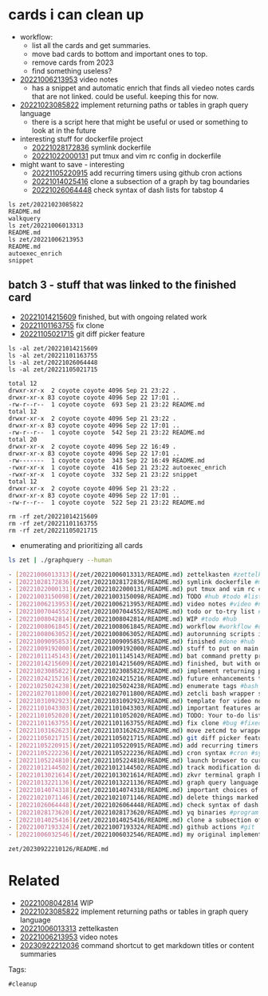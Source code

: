 # cards i can clean up

- workflow:
  - list all the cards and get summaries.
  - move bad cards to bottom and important ones to top.
  - remove cards from 2023
  - find something useless?
- [20221006213953](/zet/20221006213953/README.md) video notes
  - has a snippet and automatic enrich that finds all viedeo notes cards that are not linked. could be useful. keeping this for now.
- [20221023085822](/zet/20221023085822/README.md) implement returning paths or tables in graph query language
  - there is a script here that might be useful or used or something to look at in the future
- interesting stuff for dockerfile project
  - [20221028172836](/zet/20221028172836/README.md) symlink dockerfile
  - [20221022000131](/zet/20221022000131/README.md) put tmux and vim rc config in dockerfile
- might want to save - interesting
  - [20221105220915](/zet/20221105220915/README.md) add recurring timers using github cron actions
  - [20221014025416](/zet/20221014025416/README.md) clone a subsection of a graph by tag boundaries
  - [20221026064448](/zet/20221026064448/README.md) check syntax of dash lists for tabstop 4

```
ls zet/20221023085822
README.md
walkquery
ls zet/20221006013313
README.md
ls zet/20221006213953
README.md
autoexec_enrich
snippet
```

## batch 3 - stuff that was linked to the finished card

- [20221014215609](/zet/20221014215609/README.md) finished, but with ongoing related work
- [20221101163755](/zet/20221101163755/README.md) fix clone
- [20221105021715](/zet/20221105021715/README.md) git diff picker feature

```
ls -al zet/20221014215609
ls -al zet/20221101163755
ls -al zet/20221026064448
ls -al zet/20221105021715

total 12
drwxr-xr-x  2 coyote coyote 4096 Sep 21 23:22 .
drwxr-xr-x 83 coyote coyote 4096 Sep 22 17:01 ..
-rw-r--r--  1 coyote coyote  693 Sep 21 23:22 README.md
total 12
drwxr-xr-x  2 coyote coyote 4096 Sep 21 23:22 .
drwxr-xr-x 83 coyote coyote 4096 Sep 22 17:01 ..
-rw-r--r--  1 coyote coyote  542 Sep 21 23:22 README.md
total 20
drwxr-xr-x  2 coyote coyote 4096 Sep 22 16:49 .
drwxr-xr-x 83 coyote coyote 4096 Sep 22 17:01 ..
-rw-------  1 coyote coyote  343 Sep 22 16:49 README.md
-rwxr-xr-x  1 coyote coyote  416 Sep 21 23:22 autoexec_enrich
-rwxr-xr-x  1 coyote coyote  332 Sep 21 23:22 snippet
total 12
drwxr-xr-x  2 coyote coyote 4096 Sep 21 23:22 .
drwxr-xr-x 83 coyote coyote 4096 Sep 22 17:01 ..
-rw-r--r--  1 coyote coyote  522 Sep 21 23:22 README.md

rm -rf zet/20221014215609
rm -rf zet/20221101163755
rm -rf zet/20221105021715
```

- enumerating and prioritizing all cards
```bash
ls zet | ./graphquery --human

- [20221006013313](/zet/20221006013313/README.md) zettelkasten #zettelkasten
- [20221028172836](/zet/20221028172836/README.md) symlink dockerfile #meta #docker #file
- [20221022000131](/zet/20221022000131/README.md) put tmux and vim rc config in dockerfile #idea
- [20221003150098](/zet/20221003150098/README.md) TODO #hub #todo #list
- [20221006213953](/zet/20221006213953/README.md) video notes #video #notes #hub #videonotes
- [20221007044552](/zet/20221007044552/README.md) todo or to-try list #todo #list #to-try-list #hub
- [20221008042814](/zet/20221008042814/README.md) WIP #todo #hub
- [20221008061845](/zet/20221008061845/README.md) workflow #workflow #optimization #hub #concept
- [20221008063052](/zet/20221008063052/README.md) autorunning scripts in cards #zettelkasten #bash #script #template #test
- [20221009095853](/zet/20221009095853/README.md) finished #done #hub
- [20221009192000](/zet/20221009192000/README.md) stuff to put on main page #meta
- [20221011145143](/zet/20221011145143/README.md) bat command pretty printer #command #linux #markdown #preview
- [20221014215609](/zet/20221014215609/README.md) finished, but with ongoing related work #hub #done
- [20221023085822](/zet/20221023085822/README.md) implement returning paths or tables in graph query language #idea
- [20221024215216](/zet/20221024215216/README.md) future enhancements to graph query language #todo #zettelkasten #graph #enhancement
- [20221025024238](/zet/20221025024238/README.md) enumerate tags #bash #trick #awk #script #zet
- [20221027011800](/zet/20221027011800/README.md) zetcli bash wrapper subcommand implementation #idea #bash #command #program #filesystem
- [20221031092923](/zet/20221031092923/README.md) template for video notes #templatemain #videonotes #notes
- [20221101043303](/zet/20221101043303/README.md) important features and workflow tricks to mention on main page #idea #list
- [20221101052020](/zet/20221101052020/README.md) TODO: Your to-do list #todo #list #me #hub
- [20221101163755](/zet/20221101163755/README.md) fix clone #bug #fixed
- [20221103162623](/zet/20221103162623/README.md) move zetcmd to wrapper CLI and remove fzf subcommands from CLI #idea
- [20221105021715](/zet/20221105021715/README.md) git diff picker feature #idea #feature #tui
- [20221105220915](/zet/20221105220915/README.md) add recurring timers using github cron actions #idea #program #feature #cron #zet
- [20221105222236](/zet/20221105222236/README.md) cron syntax #cron #syntax #info
- [20221105224810](/zet/20221105224810/README.md) launch browser to current card on github #idea #git #web #zet
- [20221012144502](/zet/20221012144502/README.md) track modification dates #idea
- [20221013021614](/zet/20221013021614/README.md) zkvr terminal graph browser #tui #program #zettelkasten
- [20221013221136](/zet/20221013221136/README.md) graph query language for zettelkasten #idea #todo
- [20221014074318](/zet/20221014074318/README.md) important choices of tech stack #idea
- [20221021071146](/zet/20221021071146/README.md) delete things marked as #DEL periodically #workflow #cleanup
- [20221026064448](/zet/20221026064448/README.md) check syntax of dash lists for tabstop 4 #idea #test #report
- [20221028173620](/zet/20221028173620/README.md) yq binaries #program #yaml #scripting #util
- [20221014025416](/zet/20221014025416/README.md) clone a subsection of a graph by tag boundaries #idea
- [20221007193324](/zet/20221007193324/README.md) github actions #git
- [20221006032546](/zet/20221006032546/README.md) my original implementation of zet cmd #zettelkasten #bash #coding #program #script #command #command #repo

```

` zet/20230922210126/README.md `

# Related

- [20221008042814](/zet/20221008042814/README.md) WIP
- [20221023085822](/zet/20221023085822/README.md) implement returning paths or tables in graph query language
- [20221006013313](/zet/20221006013313/README.md) zettelkasten
- [20221006213953](/zet/20221006213953/README.md) video notes
- [20230922212036](/zet/20230922212036/README.md) command shortcut to get markdown titles or content summaries

Tags:

    #cleanup
